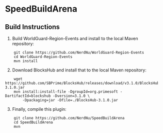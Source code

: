 SpeedBuildArena
===============

Build Instructions
------------------
1. Build WorldGuard-Region-Events and install to the local Maven repository:
``` 
    git clone https://github.com/NerdNu/WorldGuard-Region-Events
    cd WorldGuard-Region-Events
    mvn install
```     
2. Download BlocksHub and install that to the local Maven repository:
```
    wget https://github.com/SBPrime/BlocksHub/releases/download/v3.1.0/BlocksHub-3.1.0.jar
    mvn install:install-file -DgroupId=org.primesoft -DartifactId=blockshub -Dversion=3.1.0 \
        -Dpackaging=jar -Dfile=./BlocksHub-3.1.0.jar
```
3. Finally, compile this plugin:
```
    git clone https://github.com/NerdNu/SpeedBuildArena
    cd SpeedBuildArena
    mvn
```

